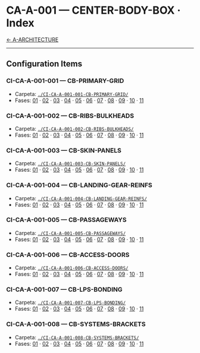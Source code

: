 # CA-A-001 — CENTER-BODY-BOX · Index

[← A-ARCHITECTURE](../)

---

## Configuration Items

### CI-CA-A-001-001 — CB-PRIMARY-GRID
- Carpeta: [`./CI-CA-A-001-001-CB-PRIMARY-GRID/`](./CI-CA-A-001-001-CB-PRIMARY-GRID/)
- Fases: [01](./CI-CA-A-001-001-CB-PRIMARY-GRID/01-Requirements/) · [02](./CI-CA-A-001-001-CB-PRIMARY-GRID/02-Design/) · [03](./CI-CA-A-001-001-CB-PRIMARY-GRID/03-Building-Prototyping/) · [04](./CI-CA-A-001-001-CB-PRIMARY-GRID/04-Executables-Packages/) · [05](./CI-CA-A-001-001-CB-PRIMARY-GRID/05-Verification-Validation/) · [06](./CI-CA-A-001-001-CB-PRIMARY-GRID/06-Integration-Qualification/) · [07](./CI-CA-A-001-001-CB-PRIMARY-GRID/07-Certification-Security/) · [08](./CI-CA-A-001-001-CB-PRIMARY-GRID/08-Production-Scale/) · [09](./CI-CA-A-001-001-CB-PRIMARY-GRID/09-Ops-Services/) · [10](./CI-CA-A-001-001-CB-PRIMARY-GRID/10-MRO/) · [11](./CI-CA-A-001-001-CB-PRIMARY-GRID/11-Sustainment-Recycle/)

### CI-CA-A-001-002 — CB-RIBS-BULKHEADS
- Carpeta: [`./CI-CA-A-001-002-CB-RIBS-BULKHEADS/`](./CI-CA-A-001-002-CB-RIBS-BULKHEADS/)
- Fases: [01](./CI-CA-A-001-002-CB-RIBS-BULKHEADS/01-Requirements/) · [02](./CI-CA-A-001-002-CB-RIBS-BULKHEADS/02-Design/) · [03](./CI-CA-A-001-002-CB-RIBS-BULKHEADS/03-Building-Prototyping/) · [04](./CI-CA-A-001-002-CB-RIBS-BULKHEADS/04-Executables-Packages/) · [05](./CI-CA-A-001-002-CB-RIBS-BULKHEADS/05-Verification-Validation/) · [06](./CI-CA-A-001-002-CB-RIBS-BULKHEADS/06-Integration-Qualification/) · [07](./CI-CA-A-001-002-CB-RIBS-BULKHEADS/07-Certification-Security/) · [08](./CI-CA-A-001-002-CB-RIBS-BULKHEADS/08-Production-Scale/) · [09](./CI-CA-A-001-002-CB-RIBS-BULKHEADS/09-Ops-Services/) · [10](./CI-CA-A-001-002-CB-RIBS-BULKHEADS/10-MRO/) · [11](./CI-CA-A-001-002-CB-RIBS-BULKHEADS/11-Sustainment-Recycle/)

### CI-CA-A-001-003 — CB-SKIN-PANELS
- Carpeta: [`./CI-CA-A-001-003-CB-SKIN-PANELS/`](./CI-CA-A-001-003-CB-SKIN-PANELS/)
- Fases: [01](./CI-CA-A-001-003-CB-SKIN-PANELS/01-Requirements/) · [02](./CI-CA-A-001-003-CB-SKIN-PANELS/02-Design/) · [03](./CI-CA-A-001-003-CB-SKIN-PANELS/03-Building-Prototyping/) · [04](./CI-CA-A-001-003-CB-SKIN-PANELS/04-Executables-Packages/) · [05](./CI-CA-A-001-003-CB-SKIN-PANELS/05-Verification-Validation/) · [06](./CI-CA-A-001-003-CB-SKIN-PANELS/06-Integration-Qualification/) · [07](./CI-CA-A-001-003-CB-SKIN-PANELS/07-Certification-Security/) · [08](./CI-CA-A-001-003-CB-SKIN-PANELS/08-Production-Scale/) · [09](./CI-CA-A-001-003-CB-SKIN-PANELS/09-Ops-Services/) · [10](./CI-CA-A-001-003-CB-SKIN-PANELS/10-MRO/) · [11](./CI-CA-A-001-003-CB-SKIN-PANELS/11-Sustainment-Recycle/)

### CI-CA-A-001-004 — CB-LANDING-GEAR-REINFS
- Carpeta: [`./CI-CA-A-001-004-CB-LANDING-GEAR-REINFS/`](./CI-CA-A-001-004-CB-LANDING-GEAR-REINFS/)
- Fases: [01](./CI-CA-A-001-004-CB-LANDING-GEAR-REINFS/01-Requirements/) · [02](./CI-CA-A-001-004-CB-LANDING-GEAR-REINFS/02-Design/) · [03](./CI-CA-A-001-004-CB-LANDING-GEAR-REINFS/03-Building-Prototyping/) · [04](./CI-CA-A-001-004-CB-LANDING-GEAR-REINFS/04-Executables-Packages/) · [05](./CI-CA-A-001-004-CB-LANDING-GEAR-REINFS/05-Verification-Validation/) · [06](./CI-CA-A-001-004-CB-LANDING-GEAR-REINFS/06-Integration-Qualification/) · [07](./CI-CA-A-001-004-CB-LANDING-GEAR-REINFS/07-Certification-Security/) · [08](./CI-CA-A-001-004-CB-LANDING-GEAR-REINFS/08-Production-Scale/) · [09](./CI-CA-A-001-004-CB-LANDING-GEAR-REINFS/09-Ops-Services/) · [10](./CI-CA-A-001-004-CB-LANDING-GEAR-REINFS/10-MRO/) · [11](./CI-CA-A-001-004-CB-LANDING-GEAR-REINFS/11-Sustainment-Recycle/)

### CI-CA-A-001-005 — CB-PASSAGEWAYS
- Carpeta: [`./CI-CA-A-001-005-CB-PASSAGEWAYS/`](./CI-CA-A-001-005-CB-PASSAGEWAYS/)
- Fases: [01](./CI-CA-A-001-005-CB-PASSAGEWAYS/01-Requirements/) · [02](./CI-CA-A-001-005-CB-PASSAGEWAYS/02-Design/) · [03](./CI-CA-A-001-005-CB-PASSAGEWAYS/03-Building-Prototyping/) · [04](./CI-CA-A-001-005-CB-PASSAGEWAYS/04-Executables-Packages/) · [05](./CI-CA-A-001-005-CB-PASSAGEWAYS/05-Verification-Validation/) · [06](./CI-CA-A-001-005-CB-PASSAGEWAYS/06-Integration-Qualification/) · [07](./CI-CA-A-001-005-CB-PASSAGEWAYS/07-Certification-Security/) · [08](./CI-CA-A-001-005-CB-PASSAGEWAYS/08-Production-Scale/) · [09](./CI-CA-A-001-005-CB-PASSAGEWAYS/09-Ops-Services/) · [10](./CI-CA-A-001-005-CB-PASSAGEWAYS/10-MRO/) · [11](./CI-CA-A-001-005-CB-PASSAGEWAYS/11-Sustainment-Recycle/)

### CI-CA-A-001-006 — CB-ACCESS-DOORS
- Carpeta: [`./CI-CA-A-001-006-CB-ACCESS-DOORS/`](./CI-CA-A-001-006-CB-ACCESS-DOORS/)
- Fases: [01](./CI-CA-A-001-006-CB-ACCESS-DOORS/01-Requirements/) · [02](./CI-CA-A-001-006-CB-ACCESS-DOORS/02-Design/) · [03](./CI-CA-A-001-006-CB-ACCESS-DOORS/03-Building-Prototyping/) · [04](./CI-CA-A-001-006-CB-ACCESS-DOORS/04-Executables-Packages/) · [05](./CI-CA-A-001-006-CB-ACCESS-DOORS/05-Verification-Validation/) · [06](./CI-CA-A-001-006-CB-ACCESS-DOORS/06-Integration-Qualification/) · [07](./CI-CA-A-001-006-CB-ACCESS-DOORS/07-Certification-Security/) · [08](./CI-CA-A-001-006-CB-ACCESS-DOORS/08-Production-Scale/) · [09](./CI-CA-A-001-006-CB-ACCESS-DOORS/09-Ops-Services/) · [10](./CI-CA-A-001-006-CB-ACCESS-DOORS/10-MRO/) · [11](./CI-CA-A-001-006-CB-ACCESS-DOORS/11-Sustainment-Recycle/)

### CI-CA-A-001-007 — CB-LPS-BONDING
- Carpeta: [`./CI-CA-A-001-007-CB-LPS-BONDING/`](./CI-CA-A-001-007-CB-LPS-BONDING/)
- Fases: [01](./CI-CA-A-001-007-CB-LPS-BONDING/01-Requirements/) · [02](./CI-CA-A-001-007-CB-LPS-BONDING/02-Design/) · [03](./CI-CA-A-001-007-CB-LPS-BONDING/03-Building-Prototyping/) · [04](./CI-CA-A-001-007-CB-LPS-BONDING/04-Executables-Packages/) · [05](./CI-CA-A-001-007-CB-LPS-BONDING/05-Verification-Validation/) · [06](./CI-CA-A-001-007-CB-LPS-BONDING/06-Integration-Qualification/) · [07](./CI-CA-A-001-007-CB-LPS-BONDING/07-Certification-Security/) · [08](./CI-CA-A-001-007-CB-LPS-BONDING/08-Production-Scale/) · [09](./CI-CA-A-001-007-CB-LPS-BONDING/09-Ops-Services/) · [10](./CI-CA-A-001-007-CB-LPS-BONDING/10-MRO/) · [11](./CI-CA-A-001-007-CB-LPS-BONDING/11-Sustainment-Recycle/)

### CI-CA-A-001-008 — CB-SYSTEMS-BRACKETS
- Carpeta: [`./CI-CA-A-001-008-CB-SYSTEMS-BRACKETS/`](./CI-CA-A-001-008-CB-SYSTEMS-BRACKETS/)
- Fases: [01](./CI-CA-A-001-008-CB-SYSTEMS-BRACKETS/01-Requirements/) · [02](./CI-CA-A-001-008-CB-SYSTEMS-BRACKETS/02-Design/) · [03](./CI-CA-A-001-008-CB-SYSTEMS-BRACKETS/03-Building-Prototyping/) · [04](./CI-CA-A-001-008-CB-SYSTEMS-BRACKETS/04-Executables-Packages/) · [05](./CI-CA-A-001-008-CB-SYSTEMS-BRACKETS/05-Verification-Validation/) · [06](./CI-CA-A-001-008-CB-SYSTEMS-BRACKETS/06-Integration-Qualification/) · [07](./CI-CA-A-001-008-CB-SYSTEMS-BRACKETS/07-Certification-Security/) · [08](./CI-CA-A-001-008-CB-SYSTEMS-BRACKETS/08-Production-Scale/) · [09](./CI-CA-A-001-008-CB-SYSTEMS-BRACKETS/09-Ops-Services/) · [10](./CI-CA-A-001-008-CB-SYSTEMS-BRACKETS/10-MRO/) · [11](./CI-CA-A-001-008-CB-SYSTEMS-BRACKETS/11-Sustainment-Recycle/)
